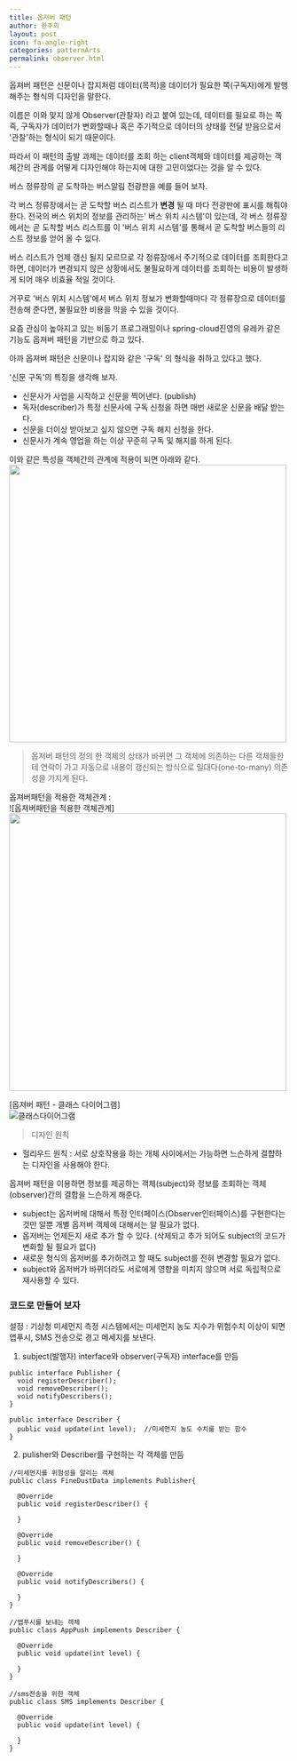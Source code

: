 ```yaml
---
title: 옵저버 패턴
author: 한주희
layout: post
icon: fa-angle-right
categories: patternArts
permalink: observer.html
---
```


옵져버 패턴은 신문이나 잡지처럼 데이터(목적)을 데이터가 필요한 쪽(구독자)에게 발행해주는 형식의 디자인을 말한다.

이름은 이와 맞지 않게 Observer(관찰자) 라고 붙여 있는데, 데이터를 필요로 하는 쪽 즉, 구독자가 
데이터가 변화할때나 혹은 주기적으로 데이터의 상태를 전달 받음으로서 '관찰'하는 형식이 되기 때문이다. 

따라서 이 패턴의 출발 과제는 데이터를 조회 하는 client객체와 데이터를 제공하는 객체간의 관계를 어떻게
디자인해야 하는지에 대한 고민이었다는 것을 알 수 있다.

버스 정류장의 곧 도착하는 버스알림 전광판을 예를 들어 보자. 

각 버스 정류장에서는 곧 도착할 버스 리스트가 **변경** 될 때 마다 전광판에 표시를 해줘야 한다.
전국의 버스 위치의 정보를 관리하는' 버스 위치 시스템'이 있는데, 각 버스 정류장에서는 곧 도착할 버스 리스트를
이 '버스 위치 시스템'를 통해서 곧 도착할 버스들의 리스트 정보를 얻어 올 수 있다.

버스 리스트가 언제 갱신 될지 모르므로 각 정류장에서 주기적으로 데이터를 조회한다고 하면, 데이터가 변경되지
않은 상황에서도 불필요하게 데이터를 조회하는 비용이 발생하게 되어 매우 비효율 적일 것이다.

거꾸로 '버스 위치 시스템'에서 버스 위치 정보가 변화할때마다 각 정류장으로 데이터를 전송해 준다면, 불필요한 비용을
막을 수 있을 것이다.

요즘 관심이 높아지고 있는 비동기 프로그래밍이나 spring-cloud진영의 유레카 같은 기능도 옵져버 패턴을 기반으로 하고 있다.

아까 옵져버 패턴은 신문이나 잡지와 같은 '구독' 의 형식을 취하고 있다고 했다.

'신문 구독'의 특징을 생각해 보자.
* 신문사가 사업을 시작하고 신문을 찍어낸다. (publish)
* 독자(describer)가 특정 신문사에 구독 신청을 하면 매번 새로운 신문을 배달 받는다.
* 신문을 더이상 받아보고 싶지 않으면 구독 해지 신청을 한다.
* 신문사가 계속 영업을 하는 이상 꾸준히 구독 및 해지를 하게 된다.

이와 같은 특성을 객체간의 관계에 적용이 되면 아래와 같다.  
<img src="{{site.baseurl}}/assets/images/pattern/observer-pattern.png" width="500">

> 옵저버 패턴의 정의 
  한 객체의 상태가 바뀌면 그 객체에 의존하는 다른 객체들한테 연락이 가고
  자동으로 내용이 갱신되는 방식으로 일대다(one-to-many) 의존성을 가지게 된다. 

옵져버패턴을 적용한 객체관계 :  
![옵져버패턴을 적용한 객체관계]
<img src="{{site.baseurl}}/assets/images/pattern/observer-pattern1.png" width="500">

[옵져버 패턴 - 클래스 다이어그램]  
  ![클래스다이어그램](https://images.techhive.com/images/idge/imported/article/jvw/2003/03/jw-0328-designpatterns2-100156674-orig.jpg)

> 디자인 원칙
* 헐리우드 원칙 : 서로 상호작용을 하는 개체 사이에서는 가능하면 느슨하게 결합하는 디자인을 사용해야 한다.

옵져버 패턴을 이용하면 정보를 제공하는 객체(subject)와 정보를 조회하는 객체(observer)간의 결합을 느슨하게 해준다. 
  * subject는 옵저버에 대해서 특정 인터페이스(Observer인터페이스)를 구현한다는 것만 알뿐 개별 옵저버 객체에 대해서는 알 필요가 없다.
  * 옵저버는 언제든지 새로 추가 할 수 있다. (삭제되고 추가 되어도 subject의 코드가 변화할 될 필요가 없다)
  * 새로운 형식의 옵저버를 추가하려고 할 때도 subject를 전혀 변경할 필요가 없다.
  * subject와 옵저버가 바뀌더라도 서로에게 영향을 미치지 않으며 서로 독립적으로 재사용할 수 있다. 

### 코드로 만들어 보자
설정 : 기상청 미세먼지 측정 시스템에서는 미세먼지 농도 지수가 위험수치 이상이 되면 앱푸시, SMS 전송으로 경고 메세지를 보낸다.
      
1. subject(발행자) interface와 observer(구독자) interface를 만듬  
~~~
public interface Publisher {
  void registerDescriber();
  void removeDescriber();
  void notifyDescribers();
}

public interface Describer {
  public void update(int level);  //미세먼지 농도 수치를 받는 함수
}
~~~

2. pulisher와 Describer를 구현하는 각 객체를 만듬  
~~~
//미세먼지를 위험성을 알리는 객체
public class FineDustData implements Publisher{

  @Override
  public void registerDescriber() {

  }

  @Override
  public void removeDescriber() {

  }

  @Override
  public void notifyDescribers() {

  }
}

//앱푸시를 보내는 객체
public class AppPush implements Describer {

  @Override
  public void update(int level) {

  }
}

//sms전송을 위한 객체
public class SMS implements Describer {

  @Override
  public void update(int level) {

  }
}
~~~

